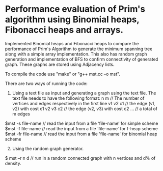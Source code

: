 Performance evaluation of Prim's algorithm using Binomial heaps, Fibonacci heaps and arrays.
===========================================================================================

Implemented Binomial heaps and Fibonacci heaps to compare the performance of Prim's Algorithm to generate the minimum spanning tree along with a simple array implementation. This also has random graph generation and implementation of BFS to confirm connectivity of generated graph. These graphs are stored using Adjacency lists.

To compile the code use "make" or "g++ mst.cc –o mst".

There are two ways of running the code:
1. Using a text file as input and generating a graph using the text file. The text file needs to have the following format: 
n m // The number of vertices and edges respectively in the first line
v1 v2 c1 // the edge (v1, v2) with cost c1
v2 v3 c2 // the edge (v2, v3) with cost c2
… // a total of m edges

$mst -s file-name // read the input from a file ‘file-name’ for simple scheme
$mst -f file-name // read the input from a file ‘file-name’ for f-heap scheme
$mst -fr file-name // read the input from a file 'file-name' for binomial heap scheme

2. Using the random graph generator.

$ mst –r n d // run in a random connected graph with n vertices and d% of density.
